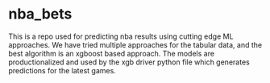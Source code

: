 # nba_bets

This is a repo used for predicting nba results using cutting edge ML approaches. We have tried multiple approaches for the tabular data, and the best algorithm is an xgboost based approach. The models are productionalized and used by the xgb driver python file which generates predictions for the latest games.
